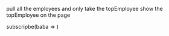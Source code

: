 pull all the employees and only take the topEmployee
show the topEmployee on the page

subscripbe(baba => )
